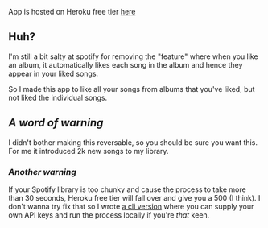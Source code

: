 App is hosted on Heroku free tier [here](https://album2library.herokuapp.com/)

## Huh?
I'm still a bit salty at spotify for removing the "feature" where when you like an album, it automatically likes each song in the album and hence they appear in your liked songs.

So I made this app to like all your songs from albums that you've liked, but not liked the individual songs.

## _A word of warning_
I didn't bother making this reversable, so you should be sure you want this. For me it introduced 2k new songs to my library.

### _Another warning_
If your Spotify library is too chunky and cause the process to take more than 30 seconds, Heroku free tier will fall over and give you a 500 (I think).
I don't wanna try fix that so I wrote [a cli version](https://github.com/ashtonmoomoo/spotify-utils-cli) where you can supply your own API keys and run the process locally if you're _that_ keen.
